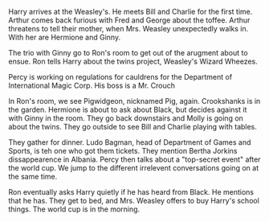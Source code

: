 Harry arrives at the Weasley's. He meets Bill and Charlie for the first time.
Arthur comes back furious with Fred and George about the toffee. Arthur
threatens to tell their mother, when Mrs. Weasley unexpectedly walks in. With
her are Hermione and Ginny.

The trio with Ginny go to Ron's room to get out of the arugment about to ensue.
Ron tells Harry about the twins project, Weasley's Wizard Wheezes.

Percy is working on regulations for cauldrens for the Department of
International Magic Corp. His boss is a Mr. Crouch

In Ron's room, we see Pigwidgeon, nicknamed Pig, again. Crookshanks is in the
garden. Hermione is about to ask about Black, but decides against it with Ginny
in the room. They go back downstairs and Molly is going on about the twins.
They go outside to see Bill and Charlie playing with tables.

They gather for dinner. Ludo Bagman, head of Department of Games and Sports, is
teh one who got them tickets. They mention Bertha Jorkins dissappearence in
Albania. Percy then talks about a "top-secret event" after the world cup. We
jump to the different irrelevent conversations going on at the same time.

Ron eventually asks Harry quietly if he has heard from Black. He mentions that
he has. They get to bed, and Mrs. Weasley offers to buy Harry's school things.
The world cup is in the morning.
